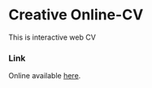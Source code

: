 # Creative Online-CV
This is interactive web CV

### Link
Online available [here](https://dashboard.heroku.com/apps/sleepy-coast-15094).
